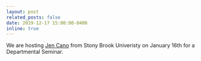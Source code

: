 ```yaml
---
layout: post
related_posts: false
date: 2019-12-17 15:00:00-0400
inline: true
---
```


We are hosting [Jen Cano](https://you.stonybrook.edu/jcano/) from Stony Brook Univeristy on January 16th for a Departmental Seminar.
